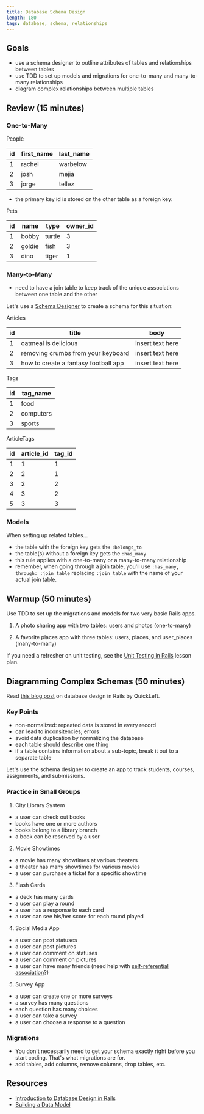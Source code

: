 ```yaml
---
title: Database Schema Design
length: 180
tags: database, schema, relationships
---
```


## Goals

* use a schema designer to outline attributes of tables and relationships between tables
* use TDD to set up models and migrations for one-to-many and many-to-many relationships
* diagram complex relationships between multiple tables

## Review (15 minutes)

### One-to-Many

People

|id |first_name|last_name|
|---|---|---|
|  1| rachel| warbelow  |
|  2|  josh |  mejia |
|  3|  jorge| tellez  |

* the primary key id is stored on the other table as a foreign key:

Pets

|id |name|type|owner_id|
|---|---|---|-----|
|  1| bobby| turtle  | 3|
|  2| goldie |  fish | 3| 
|  3| dino | tiger  | 1| 

### Many-to-Many

* need to have a join table to keep track of the unique associations between one table and the other

Let's use a [Schema Designer](http://ondras.zarovi.cz/sql/demo/) to create a schema for this situation: 

Articles

|id |title|body|
|---|---|---|
|  1| oatmeal is delicious| insert text here  |
|  2|  removing crumbs from your keyboard |  insert text here |
|  3|  how to create a fantasy football app | insert text here  |

Tags

|id |tag_name|
|---|---|
|  1| food|
|  2|  computers |
|  3|  sports |

ArticleTags

|id |article_id|tag_id
|---|---|---|
|  1| 1| 1 |
|  2| 2 | 1| 
|  3| 2| 2 |
|  4| 3| 2 |
|  5| 3| 3 |

### Models

When setting up related tables...

* the table with the foreign key gets the `:belongs_to`
* the table(s) without a foreign key gets the `:has_many`
* this rule applies with a one-to-many or a many-to-many relationship
* remember, when going through a join table, you'll use `:has_many, through: :join_table` replacing `:join_table` with the name of your actual join table. 

## Warmup (50 minutes)

Use TDD to set up the migrations and models for two very basic Rails apps. 

1) A photo sharing app with two tables: users and photos (one-to-many)

2) A favorite places app with three tables: users, places, and user_places (many-to-many)

If you need a refresher on unit testing, see the [Unit Testing in Rails](https://github.com/turingschool/lesson_plans/blob/master/ruby_02-web_applications_with_ruby/unit_testing_in_rails.markdown) lesson plan. 

## Diagramming Complex Schemas (50 minutes)

Read [this blog post](https://quickleft.com/blog/introduction-to-database-design-on-rails/) on database design in Rails by QuickLeft. 

### Key Points

* non-normalized: repeated data is stored in every record
* can lead to inconsitencies; errors
* avoid data duplication by normalizing the database
* each table should describe one thing
* if a table contains information about a sub-topic, break it out to a separate table

Let's use the schema designer to create an app to track students, courses, assignments, and submissions.

### Practice in Small Groups

1) City Library System
  * a user can check out books
  * books have one or more authors
  * books belong to a library branch
  * a book can be reserved by a user

2) Movie Showtimes
  * a movie has many showtimes at various theaters
  * a theater has many showtimes for various movies
  * a user can purchase a ticket for a specific showtime

3) Flash Cards
  * a deck has many cards
  * a user can play a round
  * a user has a response to each card
  * a user can see his/her score for each round played

4) Social Media App
  * a user can post statuses
  * a user can post pictures
  * a user can comment on statuses
  * a user can comment on pictures
  * a user can have many friends (need help with [self-referential association](http://railscasts.com/episodes/163-self-referential-association?view=asciicast)?)

5) Survey App
  * a user can create one or more surveys
  * a survey has many questions
  * each question has many choices
  * a user can take a survey
  * a user can choose a response to a question

### Migrations

* You don't necessarily need to get your schema exactly right before you start coding. That's what migrations are for.
* add tables, add columns, remove columns, drop tables, etc.

## Resources

* [Introduction to Database Design in Rails](http://quickleft.com/blog/introduction-to-database-design-on-rails)
* [Building a Data Model](http://dan.chak.org/enterprise-rails/chapter-5-building-a-solid-data-model/)

